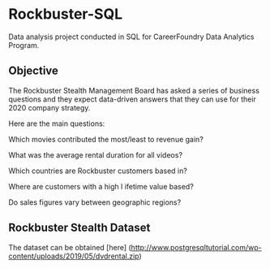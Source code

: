 # Rockbuster-SQL
Data analysis project conducted in SQL for CareerFoundry Data Analytics Program.

## Objective
The Rockbuster Stealth Management Board has asked a series of business questions and
they expect data-driven answers that they can use for their 2020 company strategy. 

Here are the main questions:

Which movies contributed the most/least to revenue gain?

What was the average rental duration for all videos?

Which countries are Rockbuster customers based in?

Where are customers with a high l ifetime value based?

Do sales figures vary between geographic regions?

## Rockbuster Stealth Dataset 

The dataset can be obtained [here]
(http://www.postgresqltutorial.com/wp-content/uploads/2019/05/dvdrental.zip)
